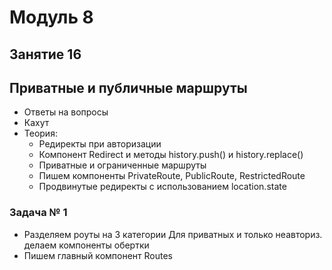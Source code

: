 # Модуль 8

## Занятие 16

## Приватные и публичные маршруты

- Ответы на вопросы
- Кахут
- Теория:
  - Редиректы при авторизации
  - Компонент Redirect и методы history.push() и history.replace()
  - Приватные и ограниченные маршруты
  - Пишем компоненты PrivateRoute, PublicRoute, RestrictedRoute
  - Продвинутые редиректы с использованием location.state

### Задача № 1

- Разделяем роуты на 3 категории Для приватных и только неавториз. делаем
  компоненты обертки
- Пишем главный компонент Routes
